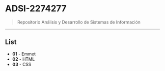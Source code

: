 # ADSI-2274277

> Repositorio Análisis y Desarrollo de Sistemas de Información
---
## List

- **01** - Emmet
- **02** - HTML
- **03** - CSS

